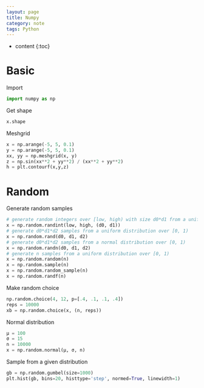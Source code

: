```yaml
---
layout: page
title: Numpy
category: note
tags: Python
---
```


* content
{:toc}


# Basic

Import

```python
import numpy as np
```

Get shape

```python
x.shape
```

Meshgrid

```python
x = np.arange(-5, 5, 0.1)
y = np.arange(-5, 5, 0.1)
xx, yy = np.meshgrid(x, y)
z = np.sin(xx**2 + yy**2) / (xx**2 + yy**2)
h = plt.contourf(x,y,z)
```



# Random
Generate random samples

```python
# generate random integers over [low, high) with size d0*d1 from a uniform dist
x = np.random.randint(low, high, (d0, d1))
# generate d0*d1*d2 samples from a uniform distribution over [0, 1)
x = np.random.rand(d0, d1, d2)
# generate d0*d1*d2 samples from a normal distribution over [0, 1)
x = np.random.randn(d0, d1, d2)
# generate n samples from a uniform distribution over [0, 1)
x = np.random.random(n)
x = np.random.sample(n)
x = np.random.random_sample(n)
x = np.random.randf(n)
```


Make random choice

```python
np.random.choice(4, 12, p=[.4, .1, .1, .4])
reps = 10000
xb = np.random.choice(x, (n, reps))
```

Normal distribution

```python
μ = 100
σ = 15
n = 10000
x = np.random.normal(μ, σ, n)
```

Sample from a given distribution

```python
gb = np.random.gumbel(size=1000)
plt.hist(gb, bins=20, histtype='step', normed=True, linewidth=1)
```

